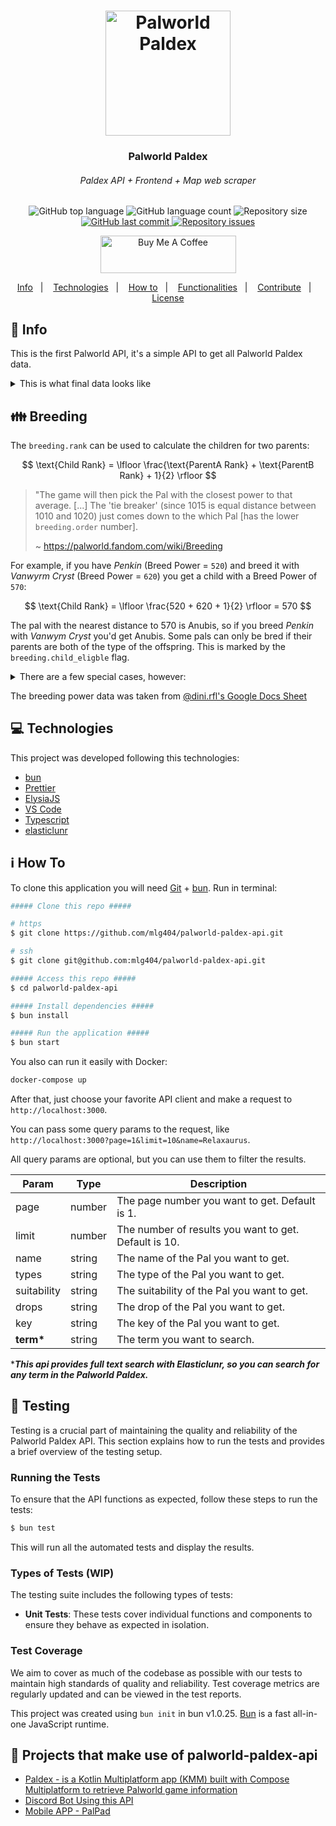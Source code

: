 <h1 align="center">
  <img alt="Palworld Paldex" title="Palworld Paldex" src=".github/pal.png" width="200px" />
</h1>

<h3 align="center">
  Palworld Paldex
</h3>
<h6 align="center"><i>Paldex API + Frontend + Map web scraper</i></h6>

<p align="center">
  <img alt="GitHub top language" src="https://img.shields.io/github/languages/top/fejesgergorichard/paldex.svg">

  <img alt="GitHub language count" src="https://img.shields.io/github/languages/count/fejesgergorichard/paldex.svg">

  <img alt="Repository size" src="https://img.shields.io/github/repo-size/fejesgergorichard/paldex.svg">
  <a href="https://github.com/fejesgergorichard/paldex/commits/master">
    <img alt="GitHub last commit" src="https://img.shields.io/github/last-commit/fejesgergorichard/paldex.svg">
  </a>

  <a href="https://github.com/mlg404/palworld-paldex-api/issues">
    <img alt="Repository issues" src="https://img.shields.io/github/issues/fejesgergorichard/paldex.svg">
  </a>
</p>
<p align="center">
    <a href="https://www.buymeacoffee.com/zserbinator" target="_blank"><img src="https://cdn.buymeacoffee.com/buttons/v2/default-blue.png" alt="Buy Me A Coffee" style="height: 60px !important;width: 217px !important;" ></a>
  </p>

<p align="center">
  <a href="#rocket-info">Info</a>&nbsp;&nbsp;&nbsp;|&nbsp;&nbsp;&nbsp;
  <a href="#computer-technologies">Technologies</a>&nbsp;&nbsp;&nbsp;|&nbsp;&nbsp;&nbsp;
  <a href="#information_source-how-to">How to</a>&nbsp;&nbsp;&nbsp;|&nbsp;&nbsp;&nbsp;
  <a href="#mag_right-functionalities">Functionalities</a>&nbsp;&nbsp;&nbsp;|&nbsp;&nbsp;&nbsp;
  <a href="#busts_in_silhouette-contribute">Contribute</a>&nbsp;&nbsp;&nbsp;|&nbsp;&nbsp;&nbsp;
  <a href="#memo-license">License</a>
</p>

## :rocket: Info

This is the first Palworld API, it's a simple API to get all Palworld Paldex data.

<details>
  <summary>This is what final data looks like</summary>

```json
{
  "content": [
    {
      "id": 85,
      "key": "085",
      "image": "/public/images/paldeck/085.png",
      "name": "Relaxaurus",
      "wiki": "https://palworld.fandom.com/wiki/Relaxaurus",
      "types": ["dragon", "water"],
      "imageWiki": "https://static.wikia.nocookie.net/palworld/images/0/01/Relaxaurus_menu.png/",
      "suitability": [
        {
          "type": "watering",
          "image": "/public/images/works/watering.png",
          "level": 2
        },
        {
          "type": "transporting",
          "image": "/public/images/works/transporting.png",
          "level": 1
        }
      ],
      "drops": ["high_quality_pal_oil", "ruby"],
      "aura": {
        "name": "hungry_missile",
        "description": "Can be ridden. Can rapidly fire a missile launcher while mounted.",
        "tech": null
      },
      "description": "Contrary to its blasé appearance, it's quite ferocious.\nIt perceives everything in its sight as prey and will stop at nothing to devour it.",
      "skills": [
        {
          "level": 1,
          "name": "dragon_cannon",
          "type": "dragon",
          "cooldown": 2,
          "power": 30,
          "description": "Hurls an energy ball imbued with draconic energy at an enemy.\n"
        },
        {
          "level": 7,
          "name": "aqua_gun",
          "type": "water",
          "cooldown": 4,
          "power": 40,
          "description": "Hurls a ball of water straight at an enemy.\n"
        },
        {
          "level": 15,
          "name": "dragon_burst",
          "type": "dragon",
          "cooldown": 10,
          "power": 55,
          "description": "Quickly discharges draconic energy, damaging those around it.\n"
        },
        {
          "level": 22,
          "name": "bubble_blast",
          "type": "water",
          "cooldown": 13,
          "power": 65,
          "description": "Fires numerous bubbles that slowly pursue an enemy.\n"
        },
        {
          "level": 30,
          "name": "draconic_breath",
          "type": "dragon",
          "cooldown": 15,
          "power": 70,
          "description": "Exhales breath imbued with draconic energy, dealing continuous damage to those in front of it.\n"
        },
        {
          "level": 40,
          "name": "aqua_burst",
          "type": "water",
          "cooldown": 30,
          "power": 100,
          "description": "Creates a giant ball of water and hurls it at an enemy.\n"
        },
        {
          "level": 50,
          "name": "dragon_meteor",
          "type": "dragon",
          "cooldown": 55,
          "power": 150,
          "description": "Calls down numerous small meteorites and launches them at an enemy.\n"
        }
      ],
      "stats": {
        "hp": 110,
        "attack": {
          "melee": 110,
          "ranged": 100
        },
        "defense": 70,
        "speed": {
          "ride": 800,
          "run": 650,
          "walk": 60
        },
        "stamina": 100,
        "support": 100
      },
      "asset": "LazyDragon",
      "genus": "monster",
      "rarity": 8,
      "price": 10240,
      "size": "xl",
      "breeding": {
        "rank": 280,
        "order": 54,
        "child_eligble": true,
        "male_probability": 50.0
      }
    }
  ],
  "page": 1,
  "limit": 10,
  "count": 1,
  "total": 1
}
```

</details>

## :family: Breeding

The `breeding.rank` can be used to calculate the children for two parents:

$$ \text{Child Rank} = \lfloor \frac{\text{ParentA Rank} + \text{ParentB Rank} + 1}{2} \rfloor $$

> "The game will then pick the Pal with the closest power to that average. [...] The 'tie breaker' (since 1015 is equal distance between 1010 and 1020) just comes down to the which Pal [has the lower `breeding.order` number].
>
> ~ https://palworld.fandom.com/wiki/Breeding

For example, if you have _Penkin_ (Breed Power = `520`) and breed it with _Vanwyrm Cryst_ (Breed Power = `620`) you get a child with a Breed Power of `570`:

$$ \text{Child Rank} = \lfloor \frac{520 + 620 + 1}{2} \rfloor = 570 $$

The pal with the nearest distance to 570 is Anubis, so if you breed _Penkin_ with _Vanwym Cryst_ you'd get Anubis.
Some pals can only be bred if their parents are both of the type of the offspring. This is marked by the `breeding.child_eligble` flag.

<details>
<summary>There are a few special cases, however:</summary>

```py
    # Relaxaurus + Sparkit = Relaxaurus Lux
    "085+007": "085B",
    # Arsox + Broncherry = Kitsun
    "042+086": "061",
    # Direhowl + Gumoss = Maraith
    "026+013": "066",
    # Jormuntide + Shadowbeak = Helzephyr
    "101+107": "097",
    # Helzephyr + Shadowbeak = Cryolinx
    "097+107": "083",
    # Suzaku + Relaxaurus = Astegon
    "102+085": "098",
    # Penking + Bushi = Anubis
    "011+072": "100",
    # Incineram + Maraith = Incineram Noct
    "040+066": "040B",
    # Mau + Pengullet = Mau Cryst
    "024+010": "024B",
    # Vanwyrm + Foxcicle = Vanwyrm Cryst
    "071+057": "071B",
    # Eikthyrdeer + Hangyu = Eikthyrdeer Terra
    "037+032": "037B",
    # Elphidran + Surfent = Elphidran Aqua
    "080+065": "080B",
    # Pyrin + Katress = Pyrin Noct
    "058+075": "058B",
    # Mammorest + Wumpo = Mammorest Cryst
    "090+091": "090B",
    # Mossanda + Grizzbolt = Mossanda Lux
    "033+103": "033B",
    # Dinossom + Rayhound = Dinossom Lux
    "064+060": "064B",
    # Jolthog + Pengullet = Jolthog Cryst
    "012+010": "012B",
    # Frostallion + Helzephyr = Frostallion Noct
    "110+097": "110B",
    # Kingpaca + Reindrix = Kingpaca Cryst
    "089+059": "089B",
    # Lyleen + Menasting = Lyleen Noct
    "104+099": "104B",
    # Leezpunk + Flambelle = Leezpunk Ignis
    "045+070": "045B",
    # Blazehowl + Felbat = Blazehowl Noct
    "084+094": "084B",
    # Robinquill + Fuddler = Robinquill Terra
    "048+022": "048B",
    # Broncherry + Fuack = Broncherry Aqua
    "086+006": "086B",
    # Surfent + Dumud = Surfent Terra
    "065+043": "065B",
    # Gobfin + Rooby = Gobfin Ignis
    "031+009": "031B",
    # Suzaku + Jormuntide = Suzaku Aqua
    "102+101": "102B",
    # Reptyro + Foxcicle = Reptyro Cryst
    "088+057": "088B",
    # Hangyu + Swee = Hangyu Cryst
    "032+053": "032B",
    # Mossanda + Petallia = Lyleen
    "033+087": "104",
    # Vanwyrm + Anubis = Faleris
    "071+100": "105",
    # Mossanda + Rayhound = Grizzbolt
    "033+060": "103",
    # Grizzbolt + Relaxaurus = Orserk
    "103+085": "106",
    # Kitsun + Astegon = Shadowbeak
    "061+098": "107",
    # Bushi + Arsox = Blazehowl
    "072+042": "084",
```

</details>

The breeding power data was taken from [@dini.rfl's Google Docs Sheet](https://docs.google.com/spreadsheets/u/1/d/1YgPc11dgdBUC8jXNp01b7gI6jNHoBRQGwrY_V6lXMgQ/htmlview?usp=sharing)

## :computer: Technologies

This project was developed following this technologies:

- [bun](https://bun.sh/)
- [Prettier](https://prettier.io/)
- [ElysiaJS](https://elysiajs.com/)
- [VS Code][vc]
- [Typescript](https://www.typescriptlang.org/)
- [elasticlunr](https://github.com/weixsong/elasticlunr.js)

## :information_source: How To

To clone this application you will need [Git](https://git-scm.com) + [bun](https://bun.sh/). Run in terminal:

```bash
##### Clone this repo #####

# https
$ git clone https://github.com/mlg404/palworld-paldex-api.git

# ssh
$ git clone git@github.com:mlg404/palworld-paldex-api.git

##### Access this repo #####
$ cd palworld-paldex-api

##### Install dependencies #####
$ bun install

##### Run the application #####
$ bun start
```

You also can run it easily with Docker:

```bash
docker-compose up
```

After that, just choose your favorite API client and make a request to `http://localhost:3000`.

You can pass some query params to the request, like `http://localhost:3000?page=1&limit=10&name=Relaxaurus`.

All query params are optional, but you can use them to filter the results.

| Param       | Type   | Description                                           |
| ----------- | ------ | ----------------------------------------------------- |
| page        | number | The page number you want to get. Default is 1.        |
| limit       | number | The number of results you want to get. Default is 10. |
| name        | string | The name of the Pal you want to get.                  |
| types       | string | The type of the Pal you want to get.                  |
| suitability | string | The suitability of the Pal you want to get.           |
| drops       | string | The drop of the Pal you want to get.                  |
| key         | string | The key of the Pal you want to get.                   |
| **term\***  | string | The term you want to search.                          |

\***_This api provides full text search with Elasticlunr, so you can search for any term in the Palworld Paldex._**

## :test_tube: Testing

Testing is a crucial part of maintaining the quality and reliability of the Palworld Paldex API. This section explains how to run the tests and provides a brief overview of the testing setup.

### Running the Tests

To ensure that the API functions as expected, follow these steps to run the tests:

```bash
$ bun test
```

This will run all the automated tests and display the results.

### Types of Tests (WIP)

The testing suite includes the following types of tests:

- **Unit Tests**: These tests cover individual functions and components to ensure they behave as expected in isolation.

### Test Coverage

We aim to cover as much of the codebase as possible with our tests to maintain high standards of quality and reliability. Test coverage metrics are regularly updated and can be viewed in the test reports.

[vc]: https://code.visualstudio.com/

This project was created using `bun init` in bun v1.0.25. [Bun](https://bun.sh) is a fast all-in-one JavaScript runtime.

## :wrench: Projects that make use of palworld-paldex-api

- [Paldex - is a Kotlin Multiplatform app (KMM) built with Compose Multiplatform to retrieve Palworld game information](https://github.com/viethua99/Paldex)
- [Discord Bot Using this API](https://github.com/nibalizer/palbot-rs/)
- [Mobile APP - PalPad](https://github.com/Juanvic/PalPad)
